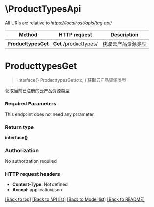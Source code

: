 # \ProductTypesApi

All URIs are relative to *https://localhost/apis/tag-api/*

Method | HTTP request | Description
------------- | ------------- | -------------
[**ProducttypesGet**](ProductTypesApi.md#ProducttypesGet) | **Get** /producttypes/ | 获取云产品资源类型


# **ProducttypesGet**
> interface{} ProducttypesGet(ctx, )
获取云产品资源类型

获取当前已注册的云产品资源类型

### Required Parameters
This endpoint does not need any parameter.

### Return type

**interface{}**

### Authorization

No authorization required

### HTTP request headers

 - **Content-Type**: Not defined
 - **Accept**: application/json

[[Back to top]](#) [[Back to API list]](../README.md#documentation-for-api-endpoints) [[Back to Model list]](../README.md#documentation-for-models) [[Back to README]](../README.md)

